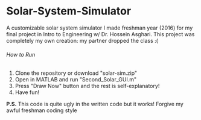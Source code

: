 # Solar-System-Simulator
A customizable solar system simulator I made freshman year (2016) for my final project in Intro to Engineering w/ Dr. Hossein Asghari. This project was completely my own creation: my partner dropped the class :(

###### How to Run
1. Clone the repository or download "solar-sim.zip"
2. Open in MATLAB and run "Second_Solar_GUI.m"
3. Press "Draw Now" button and the rest is self-explanatory!
4. Have fun!


**P.S.** This code is quite ugly in the written code but it works! Forgive my awful freshman coding style
